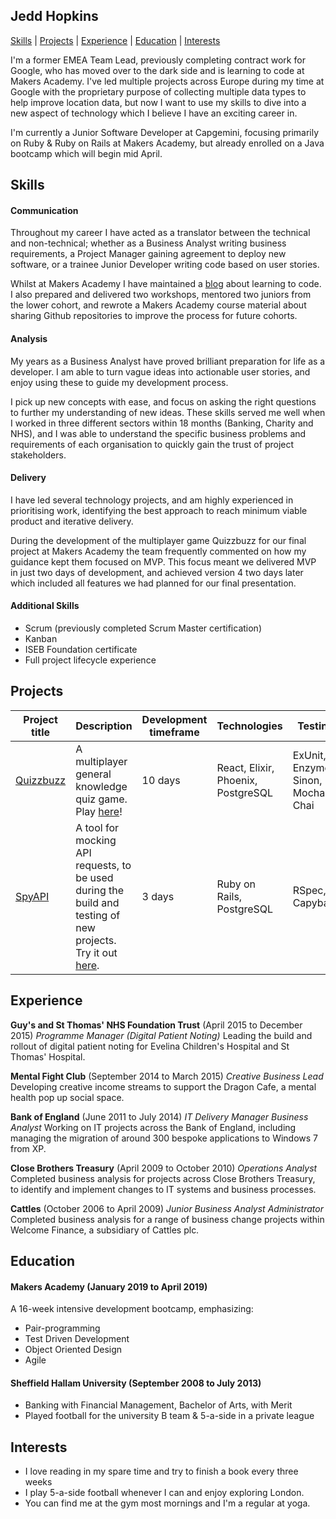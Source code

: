## Jedd Hopkins

[Skills](#skills) | [Projects](#projects) | [Experience](#experience) | [Education](#education) | [Interests](#interests)

I'm a former EMEA Team Lead, previously completing contract work for Google, who has moved over to the dark side and is learning to code at Makers Academy. I've led multiple projects across Europe during my time at Google with the proprietary purpose of collecting multiple data types to help improve location data, but now I want to use my skills to dive into a new aspect of technology which I believe I have an exciting career in.

I'm currently a Junior Software Developer at Capgemini, focusing primarily on Ruby & Ruby on Rails at Makers Academy, but already enrolled on a Java bootcamp which will begin mid April.


## Skills

#### Communication

Throughout my career I have acted as a translator between the technical and non-technical; whether as a Business Analyst writing business requirements, a Project Manager gaining agreement to deploy new software, or a trainee Junior Developer writing code based on user stories.

Whilst at Makers Academy I have maintained a [blog](http://sophgill.wordpress.com) about learning to code. I also prepared and delivered two workshops, mentored two juniors from the lower cohort, and rewrote a Makers Academy course material about sharing Github repositories to improve the process for future cohorts.

#### Analysis

My years as a Business Analyst have proved brilliant preparation for life as a developer. I am able to turn vague ideas into actionable user stories, and enjoy using these to guide my development process.

I pick up new concepts with ease, and focus on asking the right questions to further my understanding of new ideas. These skills served me well when I worked in three different sectors within 18 months (Banking, Charity and NHS), and I was able to understand the specific business problems and requirements of each organisation to quickly gain the trust of project stakeholders.

#### Delivery

I have led several technology projects, and am highly experienced in prioritising work, identifying the best approach to reach minimum viable product and iterative delivery.

During the development of the multiplayer game Quizzbuzz for our final project at Makers Academy the team frequently commented on how my guidance kept them focused on MVP. This focus meant we delivered MVP in just two days of development, and achieved version 4 two days later which included all features we had planned for our final presentation.


#### Additional Skills

- Scrum (previously completed Scrum Master certification)
- Kanban
- ISEB Foundation certificate
- Full project lifecycle experience


## Projects

Project title  | Description  									| Development timeframe | Technologies | Testing
------------- | ------------------------------	| ------------- |------------- |---------
[Quizzbuzz](https://github.com/quizzbuzz/quizzbuzz) | A multiplayer general knowledge quiz game. Play [here](https://qzbz.herokuapp.com)! | 10 days | React, Elixir, Phoenix, PostgreSQL| ExUnit, Enzyme, Sinon, Mocha, Chai
[SpyAPI](https://github.com/spyAPI/spyAPI) | A tool for mocking API requests, to be used during the build and testing of new projects. Try it out [here](https://spy-api.herokuapp.com). | 3 days | Ruby on Rails, PostgreSQL | RSpec, Capybara


## Experience

**Guy's and St Thomas' NHS Foundation Trust** (April 2015 to December 2015)
*Programme Manager (Digital Patient Noting)*
Leading the build and rollout of digital patient noting for Evelina Children's Hospital and St Thomas' Hospital.

**Mental Fight Club** (September 2014 to March 2015)
*Creative Business Lead*
Developing creative income streams to support the Dragon Cafe, a mental health pop up social space.

**Bank of England** (June 2011 to July 2014)
*IT Delivery Manager*
*Business Analyst*
Working on IT projects across the Bank of England, including managing the migration of around 300 bespoke applications to Windows 7 from XP.

**Close Brothers Treasury** (April 2009 to October 2010)
*Operations Analyst*
Completed business analysis for projects across Close Brothers Treasury, to identify and implement changes to IT systems and business processes.

**Cattles** (October 2006 to April 2009)
*Junior Business Analyst*
*Administrator*
Completed business analysis for a range of business change projects within Welcome Finance, a subsidiary of Cattles plc.


## Education

#### Makers Academy (January 2019 to April 2019)

A 16-week intensive development bootcamp, emphasizing:
- Pair-programming
- Test Driven Development
- Object Oriented Design
- Agile

#### Sheffield Hallam University (September 2008 to July 2013)

- Banking with Financial Management, Bachelor of Arts, with Merit
- Played football for the university B team & 5-a-side in a private league


## Interests

- I love reading in my spare time and try to finish a book every three weeks
- I play 5-a-side football whenever I can and enjoy exploring London.
- You can find me at the gym most mornings and I'm a regular at yoga.
